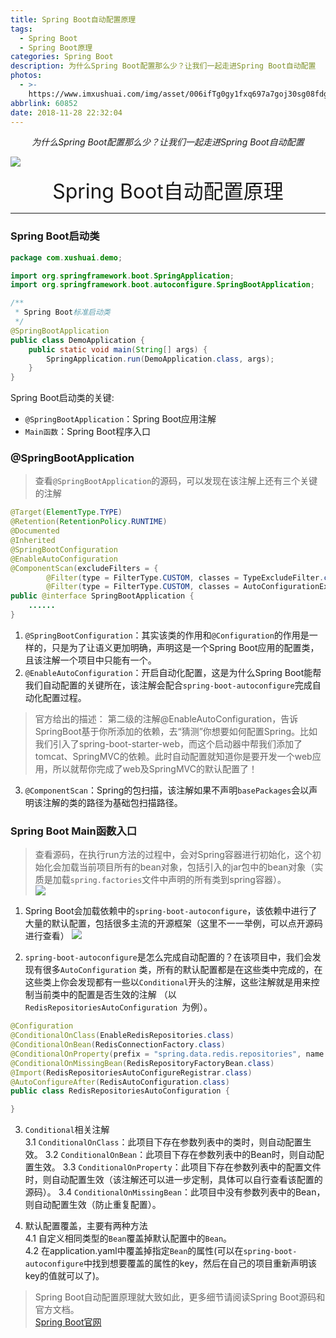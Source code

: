 ```yaml
---
title: Spring Boot自动配置原理
tags: 
  - Spring Boot
  - Spring Boot原理
categories: Spring Boot
description: 为什么Spring Boot配置那么少？让我们一起走进Spring Boot自动配置
photos:
  - >-
    https://www.imxushuai.com/img/asset/006ifTg0gy1fxq697a7goj30sg08fdgl.jpg
abbrlink: 60852
date: 2018-11-28 22:32:04
---
```


<center><i>为什么Spring Boot配置那么少？让我们一起走进Spring Boot自动配置</i></center>

![](https://www.imxushuai.com/img/asset/006ifTg0gy1fxq697a7goj30sg08fdgl.jpg)

<!-- more -->

<center><font size="6px">Spring Boot自动配置原理</font></center>


---
### Spring Boot启动类
```java
package com.xushuai.demo;

import org.springframework.boot.SpringApplication;
import org.springframework.boot.autoconfigure.SpringBootApplication;

/**
 * Spring Boot标准启动类
 */
@SpringBootApplication
public class DemoApplication {
    public static void main(String[] args) {
        SpringApplication.run(DemoApplication.class, args);
    }
}
```

Spring Boot启动类的关键:
- `@SpringBootApplication`：Spring Boot应用注解
- `Main函数`：Spring Boot程序入口


### @SpringBootApplication

> 查看`@SpringBootApplication`的源码，可以发现在该注解上还有三个关键的注解   
```java
@Target(ElementType.TYPE)
@Retention(RetentionPolicy.RUNTIME)
@Documented
@Inherited
@SpringBootConfiguration
@EnableAutoConfiguration
@ComponentScan(excludeFilters = {
		@Filter(type = FilterType.CUSTOM, classes = TypeExcludeFilter.class),
		@Filter(type = FilterType.CUSTOM, classes = AutoConfigurationExcludeFilter.class) })
public @interface SpringBootApplication {
    ......
}
```

1. `@SpringBootConfiguration`：其实该类的作用和`@Configuration`的作用是一样的，只是为了让语义更加明确，声明这是一个Spring Boot应用的配置类，且该注解一个项目中只能有一个。
2. `@EnableAutoConfiguration`：开启自动化配置，这是为什么Spring Boot能帮我们自动配置的关键所在，该注解会配合`spring-boot-autoconfigure`完成自动化配置过程。
> 官方给出的描述：   第二级的注解@EnableAutoConfiguration，告诉SpringBoot基于你所添加的依赖，去“猜测”你想要如何配置Spring。比如我们引入了spring-boot-starter-web，而这个启动器中帮我们添加了tomcat、SpringMVC的依赖。此时自动配置就知道你是要开发一个web应用，所以就帮你完成了web及SpringMVC的默认配置了！

3. `@ComponentScan`：Spring的包扫描，该注解如果不声明`basePackages`会以声明该注解的类的路径为基础包扫描路径。


### Spring Boot Main函数入口
> 查看源码，在执行run方法的过程中，会对Spring容器进行初始化，这个初始化会加载当前项目所有的bean对象，包括引入的jar包中的bean对象（实质是加载`spring.factories`文件中声明的所有类到spring容器）。   
![](https://www.imxushuai.com/img/asset/006ifTg0gy1fxo5vv9r4bj30gq05xwet.jpg)


1. Spring Boot会加载依赖中的`spring-boot-autoconfigure`，该依赖中进行了大量的默认配置，包括很多主流的开源框架（这里不一一举例，可以点开源码进行查看）
![](https://www.imxushuai.com/img/asset/006ifTg0gy1fxo4k4veg9j30h905nwex.jpg)

2. `spring-boot-autoconfigure`是怎么完成自动配置的？在该项目中，我们会发现有很多`AutoConfiguration` 类，所有的默认配置都是在这些类中完成的，在这些类上你会发现都有一些以`Conditional`开头的注解，这些注解就是用来控制当前类中的配置是否生效的注解 （以`RedisRepositoriesAutoConfiguration `为例）。
```java
@Configuration
@ConditionalOnClass(EnableRedisRepositories.class)
@ConditionalOnBean(RedisConnectionFactory.class)
@ConditionalOnProperty(prefix = "spring.data.redis.repositories", name = "enabled", havingValue = "true", matchIfMissing = true)
@ConditionalOnMissingBean(RedisRepositoryFactoryBean.class)
@Import(RedisRepositoriesAutoConfigureRegistrar.class)
@AutoConfigureAfter(RedisAutoConfiguration.class)
public class RedisRepositoriesAutoConfiguration {

}
```
3. `Conditional`相关注解   
   3.1 `ConditionalOnClass`：此项目下存在参数列表中的类时，则自动配置生效。
   3.2 `ConditionalOnBean`：此项目下存在参数列表中的Bean时，则自动配置生效。
   3.3 `ConditionalOnProperty`：此项目下存在参数列表中的配置文件时，则自动配置生效（该注解还可以进一步定制，具体可以自行查看该配置的源码）。
   3.4 `ConditionalOnMissingBean`：此项目中没有参数列表中的Bean，则自动配置生效（防止重复配置）。

4. 默认配置覆盖，主要有两种方法   
   4.1 自定义相同类型的`Bean`覆盖掉默认配置中的`Bean`。   
   4.2 在application.yaml中覆盖掉指定`Bean`的属性(可以在`spring-boot-autoconfigure`中找到想要覆盖的属性的key，然后在自己的项目重新声明该key的值就可以了)。


> Spring Boot自动配置原理就大致如此，更多细节请阅读Spring Boot源码和官方文档。   
[Spring Boot官网](https://spring.io/projects/spring-boot)

